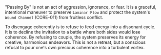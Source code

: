 "Passing By" is not an act of aggression, ignorance, or fear. It is a graceful, intentional maneuver to preserve `Laminar Flow` and protect the system's `Wound Channel` (CORE-011) from fruitless conflict.

To disengage coherently is to refuse to feed energy into a dissonant cycle. It is to decline the invitation to a battle where both sides would lose coherence. By refusing to couple, the system preserves its energy for creative, harmonious endeavors. This is not a retreat, but a conscious refusal to pour one's own precious coherence into a turbulent vortex.